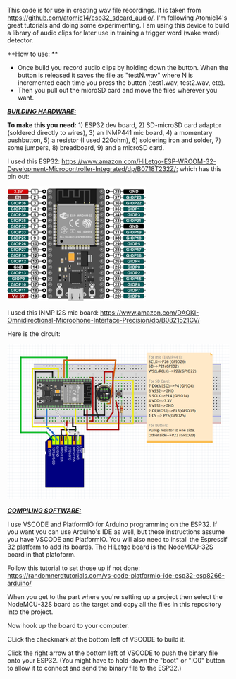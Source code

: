 This code is for use in creating wav file recordings. It is taken from https://github.com/atomic14/esp32_sdcard_audio/.  I'm following Atomic14's great tutorials and doing some experimenting. I am using this device to build a library of audio clips for later use in training a trigger word (wake word) detector.

**How to use: ** 

- Once build you record audio clips by holding down the button.  When the button is released it saves the file as "testN.wav" where N is incremented each time you press the button (test1.wav, test2.wav, etc).
- Then you pull out the microSD card and move the files wherever you want.

<u>***BUILDING HARDWARE:***</u>

**To make this you need:** 
	1) ESP32 dev board, 
	2) SD-microSD card adaptor (soldered directly to wires),
	3) an INMP441 mic board,
	4) a momentary pushbutton, 
	5) a resistor (I used 220ohm),
	6) soldering iron and solder,
	7) some jumpers,
	8) breadboard,
	9) and a microSD card.

I used this ESP32: https://www.amazon.com/HiLetgo-ESP-WROOM-32-Development-Microcontroller-Integrated/dp/B0718T232Z/; which has this pin out:

![](myESP32pinout.png)

I used this INMP I2S mic board: https://www.amazon.com/DAOKI-Omnidirectional-Microphone-Interface-Precision/dp/B0821521CV/

Here is the circuit:

![](I2S_record_to_SD_using_ESP_circuit.png)

<u>***COMPILING SOFTWARE:***</u>

I use VSCODE and PlatformIO for Arduino programming on the ESP32.  If you want you can use Arduino's IDE as well, but these instructions assume you have VSCODE and PlatformIO. You will also need to install the Espressif 32 platform to add its boards. The HiLetgo board is the NodeMCU-32S board in that platoform.

Follow this tutorial to set those up if not done: https://randomnerdtutorials.com/vs-code-platformio-ide-esp32-esp8266-arduino/

When you get to the part where you're setting up a project then select the NodeMCU-32S board as the target and copy all the files in this repository into the project.

Now hook up the board to your computer.

CLick the checkmark at the bottom left of VSCODE to build it.

Click the right arrow at the bottom left of VSCODE to push the binary file onto your ESP32. (You might have to hold-down the "boot" or "IO0" button to allow it to connect and send the binary file to the ESP32.)
